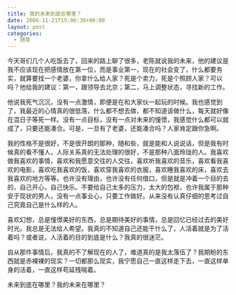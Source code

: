```yaml
---
title: 我的未来到底在哪里？
date: 2006-11-21T15:06:38+00:00
layout: post
categories:
  - 随笔
---
```


今天哥们几个人吃饭去了，回来的路上聊了很多，老陈就说我的未来，他的建议是我不应该现在把感情放在第一位，而是事业第一，现在的社会变了，什么都要务实，就算要找一个老婆，你拿什么给人家？死是个卖力，死是个照顾人家？可以吗？他给我的建议：第一，跟领导去北京；第二，马上调整状态，寻找新的工作。

他说我死气沉沉，没有一点激情，即便是在和大家伙一起玩的时候。我也感觉到了，我最近的心情真的很低落，什么都不想去做，都不知道该做什么，每天就好像在混日子等死一样。没有一点目标，没有一点对未来的憧憬，我感觉什么都可以就成了，只要还能凑合。可是，一旦有了老婆，还能凑合吗？人家肯定跟你急啊。

我的性格不是很好，不是很开朗的那种，随和些，就是能和人说说话，但是我有时候真的看不懂人，人际关系真的无法处理的很好，不是那种八面玲珑的人。我喜欢做我喜欢的事情，喜欢和我愿意交往的人交往，喜欢听我喜欢的音乐，喜欢看我喜欢的电影，喜欢吃我喜欢的饭，喜欢穿我喜欢的衣服，喜欢睡我喜欢的床，喜欢去我喜欢的地方等等。也许没有理由，也许没有任何借口，但是就是冲着一个目的去的，自己开心，自己快乐。不要给自己太多的压力，太大的包袱，也许我属于那种安于现状的男人，没有一点事业心，只要工作做好。从来没有认真仔细的思考过自己究竟自己是什么样的人。

喜欢幻想，总是憧憬美好的东西，总是期待美好的事情，总是回忆已经过去的美好时光。我总是无法给人希望。我真的不知道自己还能干什么了，人活着就是为了活着吗？或者说，人活着的目的到底是什么？我真的很迷茫。

自从那件事情后，我真的不了解现在的人了，难道真的是我太落伍了？我期盼的东西就是赤裸裸的现实？一切都那么现实，我宁愿自己一直这样走下去，一直这样单身的活着，一直这样苟延残喘着。

未来到底在哪里？我的未来在哪里？